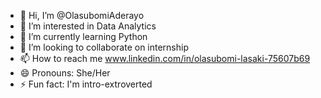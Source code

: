 - 👋 Hi, I’m @OlasubomiAderayo
- 👀 I’m interested in Data Analytics
- 🌱 I’m currently learning Python
- 💞️ I’m looking to collaborate on internship
- 📫 How to reach me www.linkedin.com/in/olasubomi-lasaki-75607b69
- 😄 Pronouns: She/Her
- ⚡ Fun fact: I'm intro-extroverted

<!---
OlasubomiAderayo/OlasubomiAderayo is a ✨ special ✨ repository because its `README.md` (this file) appears on your GitHub profile.
You can click the Preview link to take a look at your changes.
--->
